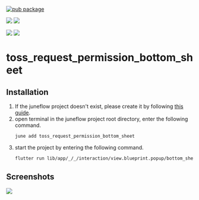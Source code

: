[![pub package](https://img.shields.io/pub/v/toss_request_permission_bottom_sheet.svg)](https://pub.dartlang.org/packages/toss_request_permission_bottom_sheet)

[![](https://img.shields.io/badge/Module-Hub-007bff?style=for-the-badge&logo=flutter)](https://module.juneflow.org/)
[![](https://img.shields.io/badge/View-Hub-007bff?style=for-the-badge&logo=flutter)](https://view.juneflow.org/)

[![](https://img.shields.io/badge/DISCORD-JOIN%20SERVER-5663F7?style=for-the-badge&logo=discord&logoColor=white)](https://discord.gg/zXXHvAXCug)
[![](https://img.shields.io/badge/KakaoTalk-Join%20Room-FEE500?style=for-the-badge&logo=kakao)](https://open.kakao.com/o/gEwrffbg)
# toss_request_permission_bottom_sheet

##  Installation
1. If the juneflow project doesn't exist, please create it by following [this guide](https://doc.juneflow.org/).
2. open terminal in the juneflow project root directory, enter the following command.
    ```bash
    june add toss_request_permission_bottom_sheet
    ```
3. start the project by entering the following command.
    ```bash
    flutter run lib/app/_/_/interaction/view.blueprint.popup/bottom_sheet/toss_request_permission_bottom_sheet/usage.dart -d chrome
    ```

## Screenshots
![](https://github.com/juneview-songdo/toss_request_permission_bottom_sheet/assets/21379657/6cb73719-121c-46b1-8067-6f892a70f8da)

